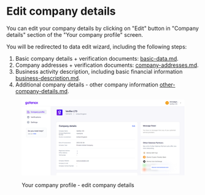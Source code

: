 # Edit company details

You can edit your company details by clicking on "Edit" button in "Company details" section of the "Your company profile" screen.

You will be redirected to data edit wizard, including the following steps:

1. Basic company details + verification documents: [basic-data.md](basic-data.md "mention").
2. Company addresses + verification documents: [company-addresses.md](company-addresses.md "mention").
3. Business activity description, including basic financial information [business-description.md](business-description.md "mention").
4. Additional company details - other company information [other-company-details.md](other-company-details.md "mention").

<figure><img src="../../../.gitbook/assets/image (1).png" alt=""><figcaption><p>Your company profile - edit company details</p></figcaption></figure>


